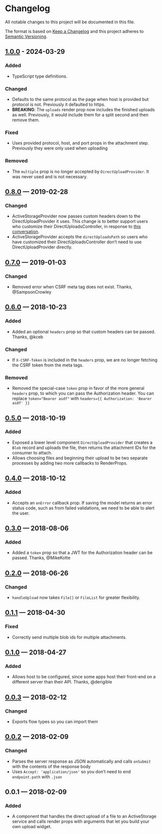 # Changelog

All notable changes to this project will be documented in this file.

The format is based on [Keep a Changelog](http://keepachangelog.com/en/1.1.0/) and this project adheres to [Semantic Versioning](http://semver.org/spec/v2.0.0.html).

## [1.0.0] - 2024-03-29

### Added

- TypeScript type definitions.

### Changed

- Defaults to the same protocol as the page when host is provided but protocol is not. Previously it defaulted to https.
- **BREAKING**: The `uploads` render prop now includes the finished uploads as well. Previously, it would include them for a split second and then remove them.

### Fixed

- Uses provided protocol, host, and port props in the attachment step. Previously they were only used when uploading

### Removed

- The `multiple` prop is no longer accepted by `DirectUploadProvider`. It was never used and is not necessary.

## [0.8.0] — 2019-02-28

### Changed

- ActiveStorageProvider now passes custom headers down to the DirectUploadProvider it uses. This change is to better support users who customize their DirectUploadsController, in response to [this conversation](https://github.com/cbothner/react-activestorage-provider/issues/22).
- ActiveStorageProvider accepts the `directUploadsPath` so users who have customized their DirectUploadsController don’t need to use DirectUploadProvider directly.

## [0.7.0] — 2019-01-03

### Changed

- Removed error when CSRF meta tag does not exist. Thanks, @SampsonCrowley

## [0.6.0] — 2018-10-23

### Added

- Added an optional `headers` prop so that custom headers can be passed. Thanks, @kceb

### Changed

- If `X-CSRF-Token` is included in the `headers` prop, we are no longer fetching the CSRF token from the meta tags.

### Removed

- Removed the special-case `token` prop in favor of the more general `headers` prop, to which you can pass the Authorization header. You can replace `token="Bearer asdf"` with `headers={{ Authorization: 'Bearer asdf' }}`

## [0.5.0] — 2018-10-19

### Added

- Exposed a lower level component `DirectUploadProvider` that creates a `Blob` record and uploads the file, then returns the attachment IDs for the consumer to attach.
- Allows choosing files and beginning their upload to be two separate processes by adding two more callbacks to RenderProps.

## [0.4.0] — 2018-10-12

### Added

- Accepts an `onError` callback prop. If saving the model returns an error status code, such as from failed validations, we need to be able to alert the user.

## [0.3.0] — 2018-08-06

### Added

- Added a `token` prop so that a JWT for the Authorization header can be passed. Thanks, @MikeKotte

## [0.2.0] — 2018-06-26

### Changed

- `handleUpload` now takes `File[]` or `FileList` for greater flexibility.

## [0.1.1] — 2018-04-30

### Fixed

- Correctly send multiple blob ids for multiple attachments.

## [0.1.0] — 2018-04-27

### Added

- Allows host to be configured, since some apps host their front-end on a different server than their API. Thanks, @derigible

## [0.0.3] — 2018-02-12

### Changed

- Exports flow types so you can import them

## [0.0.2] — 2018-02-09

### Changed

- Parses the server response as JSON automatically and calls `onSubmit` with the contents of the response body
- Uses `Accept: 'application/json'` so you don’t need to end `endpoint.path` with `.json`

## 0.0.1 — 2018-02-09

### Added

- A component that handles the direct upload of a file to an ActiveStorage service and calls render props with arguments that let you build your own upload widget.

[unreleased]: https://github.com/dcflw/react-activestorage-provider/compare/v1.0.0...HEAD
[1.0.0]: https://github.com/dcflw/react-activestorage-provider/compare/v0.8.0...v1.0.0
[0.8.0]: https://github.com/dcflw/react-activestorage-provider/compare/v0.7.0...v0.8.0
[0.7.0]: https://github.com/dcflw/react-activestorage-provider/compare/v0.6.0...v0.7.0
[0.6.0]: https://github.com/dcflw/react-activestorage-provider/compare/v0.5.0...v0.6.0
[0.5.0]: https://github.com/dcflw/react-activestorage-provider/compare/v0.4.0...v0.5.0
[0.4.0]: https://github.com/dcflw/react-activestorage-provider/compare/v0.3.0...v0.4.0
[0.3.0]: https://github.com/dcflw/react-activestorage-provider/compare/v0.2.0...v0.3.0
[0.2.0]: https://github.com/dcflw/react-activestorage-provider/compare/v0.1.1...v0.2.0
[0.1.1]: https://github.com/dcflw/react-activestorage-provider/compare/v0.1.0...v0.1.1
[0.1.0]: https://github.com/dcflw/react-activestorage-provider/compare/v0.0.3...v0.1.0
[0.0.3]: https://github.com/dcflw/react-activestorage-provider/compare/v0.0.2...v0.0.3
[0.0.2]: https://github.com/dcflw/react-activestorage-provider/compare/v0.0.1...v0.0.2

